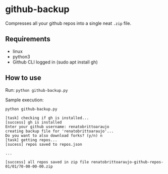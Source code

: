 # github-backup

Compresses all your github repos into a single neat `.zip` file.

## Requirements

- linux
- python3
- Github CLI logged in (sudo apt install gh)

## How to use

Run: `python github-backup.py`

Sample execution:

```
python github-backup.py

[task] checking if gh is installed...
[success] gh is installed
Enter your github username: renatobrittoaraujo
creating backup file for 'renatobrittoaraujo'...
Do you want to also download forks? (y/n) n
[task] getting repos...
[sucess] repos saved to repos.json

...

[success] all repos saved in zip file renatobrittoaraujo-github-repos-01/01/70-00-00-00.zip
```
